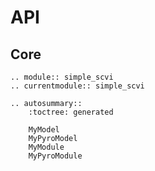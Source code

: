 # API

## Core

```{eval-rst}
.. module:: simple_scvi
.. currentmodule:: simple_scvi

.. autosummary::
    :toctree: generated

    MyModel
    MyPyroModel
    MyModule
    MyPyroModule
```
